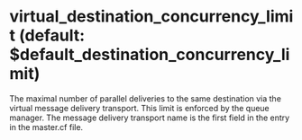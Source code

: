 # virtual_destination_concurrency_limit (default: $default_destination_concurrency_limit)
 The maximal number of parallel deliveries to the same destination
via the virtual message delivery transport. This limit is enforced
by the queue manager. The message delivery transport name is the
first field in the entry in the master.cf file. 


